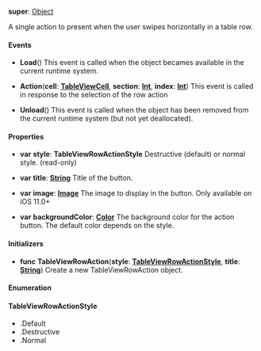 **super**: [Object](Object.md)

A single action to present when the user swipes horizontally in a table row.

#### Events

* **Load**()
This event is called when the object becames available in the current runtime system.

* **Action**(**cell**: <strong>[TableViewCell](TableViewCell.md)</strong>, **section**: <strong>[Int](../gravity/types.md)</strong>, **index**: <strong>[Int](../gravity/types.md)</strong>)
This event is called in response to the selection of the row action

* **Unload**()
This event is called when the object has been removed from the current runtime system (but not yet deallocated).



#### Properties

* **var** **style**: **TableViewRowActionStyle**
Destructive (default) or normal style. \(read-only\)

* **var** **title**: **[String](../gravity/types.md)**
Title of the button.

* **var** **image**: **[Image](image.md)**
The image to display in the button. Only available on iOS 11.0+

* **var** **backgroundColor**: **[Color](color.md)**
The background color for the action button. The default color depends on the style.



#### Initializers

* **func** **TableViewRowAction**(**style**: <strong><a href="#_enum_TableViewRowActionStyle">TableViewRowActionStyle</a></strong>, **title**: <strong>[String](../gravity/types.md)</strong>)
Create a new TableViewRowAction object.





#### Enumeration

#### TableViewRowActionStyle
 * .Default
 * .Destructive
 * .Normal

<br><br>

